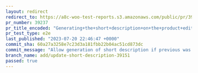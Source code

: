 ```yaml
---
layout: redirect
redirect_to: https://a8c-woo-test-reports.s3.amazonaws.com/public/pr/39237/e2e/index.html
pr_number: 39237
pr_title_encoded: "Generating+the+short+description+on+the+product+editor"
pr_test_type: e2e
last_published: "2023-07-20 22:46:47 +0000"
commit_sha: 60a27a3258e7c23d3a181fbb22b04ac51cd873dc
commit_message: "Allow generation of short description if previous was generated by AI"
branch_name: add/update-short-description-39151
passed: true
---
```

